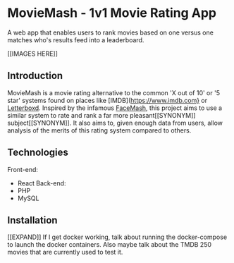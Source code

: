 # MovieMash - 1v1 Movie Rating App
A web app that enables users to rank movies based on one versus one matches who's results feed into a leaderboard. 

[[IMAGES HERE]] 

## Introduction  
MovieMash is a movie rating alternative to the common 'X out of 10' or '5 star' systems found on places like [IMDB](https://www.imdb.com} or [Letterboxd](https://www.letterboxd.com). Inspired by the infamous [FaceMash](https://en.wikipedia.org/wiki/History_of_Facebook#FaceMash), this project aims to use a similar system to rate and rank a far more pleasant[[SYNONYM]] subject[[SYNONYM]]. It also aims to, given enough data from users, allow analysis of the merits of this rating system compared to others. 

## Technologies
Front-end:
- React
Back-end:
- PHP
- MySQL

## Installation
[[EXPAND]] If I get docker working, talk about running the docker-compose to launch the docker containers. Also maybe talk about the TMDB 250 movies that are currently used to test it.